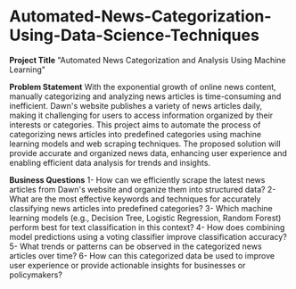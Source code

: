 # Automated-News-Categorization-Using-Data-Science-Techniques
**Project Title**
"Automated News Categorization and Analysis Using Machine Learning"

**Problem Statement**
With the exponential growth of online news content, manually categorizing and analyzing news articles is time-consuming and inefficient. Dawn's website publishes a variety of news articles daily, making it challenging for users to access information organized by their interests or categories. This project aims to automate the process of categorizing news articles into predefined categories using machine learning models and web scraping techniques. The proposed solution will provide accurate and organized news data, enhancing user experience and enabling efficient data analysis for trends and insights.

**Business Questions**
1- How can we efficiently scrape the latest news articles from Dawn's website and organize them into structured data?
2- What are the most effective keywords and techniques for accurately classifying news articles into predefined categories?
3- Which machine learning models (e.g., Decision Tree, Logistic Regression, Random Forest) perform best for text classification in this context?
4- How does combining model predictions using a voting classifier improve classification accuracy?
5- What trends or patterns can be observed in the categorized news articles over time?
6- How can this categorized data be used to improve user experience or provide actionable insights for businesses or policymakers?
